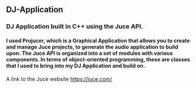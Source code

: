 ## DJ-Application
### DJ Application built in C++ using the Juce API.
#### I used Projucer, which is a Graphical Application that allows you to create and manage Juce projects, to generate the audio application to build upon. The Juce API is organized into a set of modules with various components. In terms of object-oriented programming, these are classes that I used to bring into my DJ Application and build on. 

A link to the Juce website https://juce.com/

